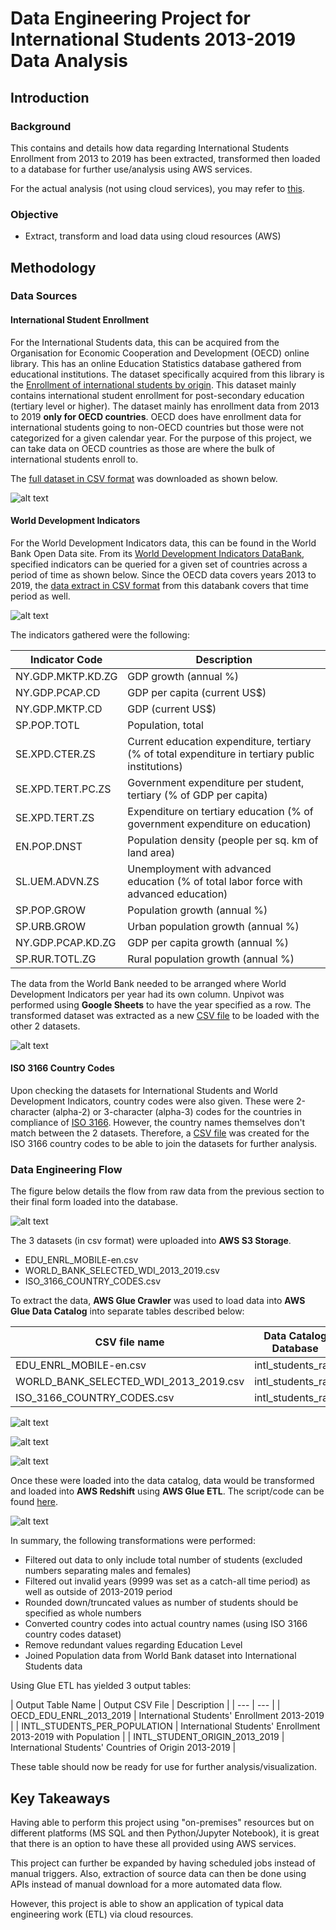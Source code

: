 # Data Engineering Project for International Students 2013-2019 Data Analysis

## Introduction
### Background

This contains and details how data regarding International Students Enrollment from 2013 to 2019 has been extracted, transformed then loaded to a database for further use/analysis using AWS services.

For the actual analysis (not using cloud services), you may refer to [this](https://github.com/jords-santiago/intl-students-2013-2019).

### Objective

* Extract, transform and load data using cloud resources (AWS)

## Methodology
### Data Sources

#### International Student Enrollment

For the International Students data, this can be acquired from the Organisation for Economic Cooperation and Development (OECD) online library.  This has an online Education Statistics database gathered from educational institutions.  The dataset specifically acquired from this library is the [Enrollment of international students by origin](https://stats.oecd.org/viewhtml.aspx?datasetcode=EDU_ENRL_MOBILE&lang=en).  This dataset mainly contains international student enrollment for post-secondary education (tertiary level or higher).  The dataset mainly has enrollment data from 2013 to 2019 **only for OECD countries**.  OECD does have enrollment data for international students going to non-OECD countries but those were not categorized for a given calendar year.  For the purpose of this project, we can take data on OECD countries as those are where the bulk of international students enroll to.

The [full dataset in CSV format](https://github.com/jords-santiago/de-intl-students-2013-2019/blob/main/01_DataSource/01_Raw/01_OECD/EDU_ENRL_MOBILE-en.csv.zip) was downloaded as shown below.

![alt text](https://github.com/jords-santiago/de-intl-students-2013-2019/blob/main/99_Pictures/OECD_data_download.png "Downloading OECD dataset")  

#### World Development Indicators

For the World Development Indicators data, this can be found in the World Bank Open Data site.  From its [World Development Indicators DataBank](https://databank.worldbank.org/source/world-development-indicators#), specified indicators can be queried for a given set of countries across a period of time as shown below.  Since the OECD data covers years 2013 to 2019, the [data extract in CSV format](https://github.com/jords-santiago/de-intl-students-2013-2019/blob/main/01_DataSource/01_Raw/02_WORLD_BANK/Data_Extract_From_World_Development_Indicators.zip) from this databank covers that time period as well.

![alt text](https://github.com/jords-santiago/de-intl-students-2013-2019/blob/main/99_Pictures/World_Bank_data_download.png "Downloading World Bank dataset") 

The indicators gathered were the following:

| Indicator Code | Description |
| --- | --- |
| NY.GDP.MKTP.KD.ZG	| GDP growth (annual %) |
| NY.GDP.PCAP.CD| GDP per capita (current US$) |
| NY.GDP.MKTP.CD | GDP (current US$) |
| SP.POP.TOTL | Population, total |
| SE.XPD.CTER.ZS | Current education expenditure, tertiary (% of total expenditure in tertiary public institutions) |
| SE.XPD.TERT.PC.ZS	| Government expenditure per student, tertiary (% of GDP per capita) |
| SE.XPD.TERT.ZS | Expenditure on tertiary education (% of government expenditure on education) |
| EN.POP.DNST | Population density (people per sq. km of land area) |
| SL.UEM.ADVN.ZS | Unemployment with advanced education (% of total labor force with advanced education) |
| SP.POP.GROW | Population growth (annual %) |
| SP.URB.GROW | Urban population growth (annual %) |
| NY.GDP.PCAP.KD.ZG	| GDP per capita growth (annual %) |
| SP.RUR.TOTL.ZG | Rural population growth (annual %) |

The data from the World Bank needed to be arranged where World Development Indicators per year had its own column.  Unpivot was performed using **Google Sheets** to have the year specified as a row.  The transformed dataset was extracted as a new [CSV file](https://github.com/jords-santiago/de-intl-students-2013-2019/blob/main/01_DataSource/01_Raw/02_WORLD_BANK/WORLD_BANK_SELECTED_WDI_2013_2019.zip) to be loaded with the other 2 datasets.

![alt text](https://github.com/jords-santiago/de-intl-students-2013-2019/blob/main/99_Pictures/World_Bank_WDI_prep.png "Unpivot the World Bank dataset") 

#### ISO 3166 Country Codes

Upon checking the datasets for International Students and World Development Indicators, country codes were also given.  These were 2-character (alpha-2) or 3-character (alpha-3) codes for the countries in compliance of [ISO 3166](https://www.iso.org/iso-3166-country-codes.html).  However, the country names themselves don't match between the 2 datasets.  Therefore, a [CSV file](https://github.com/jords-santiago/de-intl-students-2013-2019/blob/main/01_DataSource/01_Raw/03_ISO3166/ISO_3166_COUNTRY_CODES.csv) was created for the ISO 3166 country codes to be able to join the datasets for further analysis.

### Data Engineering Flow

The figure below details the flow from raw data from the previous section to their final form loaded into the database.

![alt text](https://github.com/jords-santiago/de-intl-students-2013-2019/blob/main/99_Pictures/de-flow-intl-students.png "Data Flow") 

The 3 datasets (in csv format) were uploaded into **AWS S3 Storage**.

* EDU_ENRL_MOBILE-en.csv
* WORLD_BANK_SELECTED_WDI_2013_2019.csv
* ISO_3166_COUNTRY_CODES.csv

To extract the data, **AWS Glue Crawler** was used to load data into **AWS Glue Data Catalog** into separate tables described below:

| CSV file name | Data Catalog Database | Table Name |
|-------------|-----------|-----------|
| EDU_ENRL_MOBILE-en.csv | intl_students_raw | oecd |
| WORLD_BANK_SELECTED_WDI_2013_2019.csv | intl_students_raw | worldbank |
| ISO_3166_COUNTRY_CODES.csv | intl_students_raw | iso3166 | 

![alt text](https://github.com/jords-santiago/de-intl-students-2013-2019/blob/main/99_Pictures/aws_crawlers.png "AWS Crawlers")

![alt text](https://github.com/jords-santiago/de-intl-students-2013-2019/blob/main/99_Pictures/aws_glue_data_catalog_via_athena.png "AWS Glue Data Catalog") 

![alt text](https://github.com/jords-santiago/de-intl-students-2013-2019/blob/main/99_Pictures/aws_glue_data_catalog_table.png "intl_students_raw Tables in Glue Data Catalog") 

Once these were loaded into the data catalog, data would be transformed and loaded into **AWS Redshift** using **AWS Glue ETL**.  The script/code can be found [here](https://github.com/jords-santiago/intl-students-2013-2019/blob/main/02_SourceCodes/ETLjob.ipynb).

![alt text](https://github.com/jords-santiago/de-intl-students-2013-2019/blob/main/99_Pictures/aws_glue_etl.png "Transformation using AWS Glue ETL")  

In summary, the following transformations were performed:

* Filtered out data to only include total number of students (excluded numbers separating males and females)
* Filtered out invalid years (9999 was set as a catch-all time period) as well as outside of 2013-2019 period
* Rounded down/truncated values as number of students should be specified as whole numbers
* Converted country codes into actual country names (using ISO 3166 country codes dataset)
* Remove redundant values regarding Education Level
* Joined Population data from World Bank dataset into International Students data

Using Glue ETL has yielded 3 output tables:

| Output Table Name | Output CSV File | Description |
| --- | --- |
| OECD_EDU_ENRL_2013_2019 | International Students' Enrollment 2013-2019 | 
| INTL_STUDENTS_PER_POPULATION | International Students' Enrollment 2013-2019 with Population |
| INTL_STUDENT_ORIGIN_2013_2019 | International Students' Countries of Origin 2013-2019 |

These table should now be ready for use for further analysis/visualization.

## Key Takeaways

Having able to perform this project using "on-premises" resources but on different platforms (MS SQL and then Python/Jupyter Notebook), it is great that there is an option to have these all provided using AWS services.

This project can further be expanded by having scheduled jobs instead of manual triggers.  Also, extraction of source data can then be done using APIs instead of manual download for a more automated data flow.

However, this project is able to show an application of typical data engineering work (ETL) via cloud resources.
